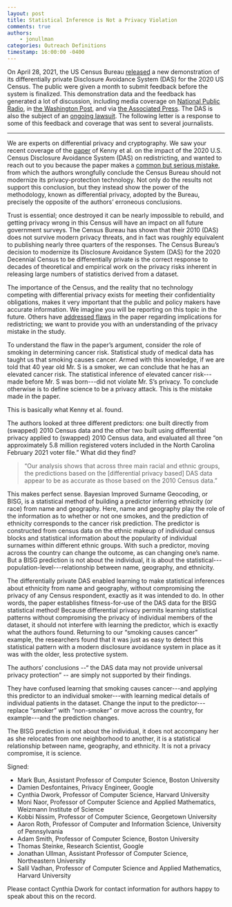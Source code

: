 ```yaml
---
layout: post
title: Statistical Inference is Not a Privacy Violation
comments: true
authors: 
    - jonullman
categories: Outreach Definitions
timestamp: 16:00:00 -0400
---
```


On April 28, 2021, the US Census Bureau [released](https://www.census.gov/programs-surveys/decennial-census/decade/2020/planning-management/process/disclosure-avoidance/2020-das-updates.html) a new demonstration of its differentially private Disclosure Avoidance System (DAS) for the 2020 US Census. The public were given a month to submit feedback before the system is finalized.
This demonstration data and the feedback has generated a lot of discussion, including media coverage on [National Public Radio](https://www.npr.org/2021/05/19/993247101/for-the-u-s-census-keeping-your-data-anonymous-and-useful-is-a-tricky-balance), in [the Washington Post](https://www.washingtonpost.com/local/social-issues/2020-census-differential-privacy-ipums/2021/06/01/6c94b46e-c30d-11eb-93f5-ee9558eecf4b_story.html), and via [the Associated Press](https://apnews.com/article/business-census-2020-technology-e701e313e841674be6396321343b7e49). The DAS is also the subject of an [ongoing lawsuit](https://www.courtlistener.com/docket/59728874/state-v-united-states-department-of-commerce/).
The following letter is a response to some of this feedback and coverage that was sent to several journalists.

---

We are experts on differential privacy and cryptography.  We saw your recent coverage of the [paper](https://alarm-redist.github.io/posts/2021-05-28-census-das/Harvard-DAS-Evaluation.pdf) of Kenny et al. on the impact of the 2020 U.S. Census Disclosure Avoidance System (DAS) on redistricting, and wanted to reach out to you because the paper makes a [common but serious mistake](https://github.com/frankmcsherry/blog/blob/master/posts/2016-06-14.md), from which the authors wrongfully conclude the Census Bureau should not modernize its privacy-protection technology.  Not only do the results not support this conclusion, but they instead show the power of the methodology, known as differential privacy, adopted by the Bureau, precisely the opposite of the authors’ erroneous conclusions. 

Trust is essential; once destroyed it can be nearly impossible to rebuild, and getting privacy wrong in this Census will have an impact on all future government surveys.  The Census Bureau has shown that their 2010 (DAS) does not survive modern privacy threats, and in fact was roughly equivalent to publishing nearly three quarters of the responses.  The Census Bureau’s decision to modernize its Disclosure Avoidance System (DAS) for the 2020 Decennial Census to be differentially private is the correct response to decades of theoretical and empirical work on the privacy risks inherent in releasing large numbers of statistics derived from a dataset.  

The importance of the Census, and the reality that no technology competing with differential privacy exists for meeting their confidentiality obligations, makes it very important that the public and policy makers have accurate information. We imagine you will be reporting on this topic in the future.  Others have [addressed flaws](https://gerrymander.princeton.edu/DAS-evaluation-Kenny-response) in the paper regarding implications for redistricting; we want to provide you with an understanding of the privacy mistake in the study.  

To understand the flaw in the paper’s argument, consider the role of smoking in determining cancer risk.  Statistical study of medical data has taught us that smoking causes cancer.   Armed with this knowledge, if we are told that 40 year old Mr. S is a smoker, we can conclude that he has an elevated cancer risk.  The statistical inference of elevated cancer risk---made before Mr. S was born---did not violate Mr. S’s privacy. To conclude otherwise is to define science to be a privacy attack.  This is the mistake made in the paper. 

This is basically what Kenny et al. found.

The authors looked at three different predictors: one built directly from (swapped) 2010 Census data and the other two built using differential privacy applied to (swapped) 2010 Census data, and evaluated all three “on approximately 5.8 million registered voters included in the North Carolina February 2021 voter file.”  What did they find?

>“Our analysis shows that across three main racial and ethnic groups, the predictions based on the [differential privacy based] DAS data appear to be as accurate as those based on the 2010 Census data.” 

This makes perfect sense. Bayesian Improved Surname Geocoding, or BISG, is a statistical method of building a predictor inferring ethnicity (or race) from name and geography.  Here, name and geography play the role of the information as to whether or not one smokes, and the prediction of ethnicity corresponds to the cancer risk prediction.  The predictor is constructed from census data on the ethnic makeup of individual census blocks and statistical information about the popularity of individual surnames within different ethnic groups.  With such a predictor, moving across the country can change the outcome, as can changing one’s name.  But a BISG prediction is not about the individual, it is about the statistical---population-level---relationship between name, geography, and ethnicity.

The differentially private DAS enabled learning to make statistical inferences about ethnicity from name and geography, without compromising the privacy of any Census respondent, exactly as it was intended to do.  In other words, the paper establishes fitness-for-use of the DAS data for the BISG statistical method!  Because differential privacy permits learning statistical patterns without compromising the privacy of individual members of the dataset, it should not interfere with learning the predictor, which is exactly what the authors found. Returning to our “smoking causes cancer” example, the researchers found that it was just as easy to detect this statistical pattern with a modern disclosure avoidance system in place as it was with the older, less protective system. 

The authors’ conclusions --“ the DAS data may not provide universal privacy protection” -- are simply not supported by their findings.

They have confused learning that smoking causes cancer---and applying this predictor to an individual smoker---with learning medical details of individual patients in the dataset. Change the input to the predictor---replace “smoker” with “non-smoker” or move across the country, for example---and the prediction changes.  

The BISG prediction is not about the individual, it does not accompany her as she relocates from one neighborhood to another, it is a statistical relationship between name, geography, and ethnicity.  It is not a privacy compromise, it is science.

Signed:
* Mark Bun, Assistant Professor of Computer Science, Boston University
* Damien Desfontaines, Privacy Engineer, Google
* Cynthia Dwork, Professor of Computer Science, Harvard University 
* Moni Naor, Professor of Computer Science and Applied Mathematics, Weizmann Institute of Science 
* Kobbi Nissim, Professor of Computer Science, Georgetown University
* Aaron Roth, Professor of Computer and Information Science, University of Pennsylvania
* Adam Smith, Professor of Computer Science, Boston University
* Thomas Steinke, Research Scientist, Google 
* Jonathan Ullman, Assistant Professor of Computer Science, Northeastern University
* Salil Vadhan, Professor of Computer Science and Applied Mathematics, Harvard University



Please contact Cynthia Dwork for contact information for authors happy to speak about this on the record.

